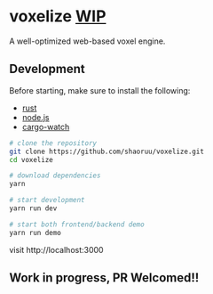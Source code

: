 # voxelize [WIP](https://trello.com/b/SzTDLVm3/voxelize)

A well-optimized web-based voxel engine.

## Development

Before starting, make sure to install the following:

- [rust](https://www.rust-lang.org/tools/install)
- [node.js](https://nodejs.org/en/download/)
- [cargo-watch](https://crates.io/crates/cargo-watch)

```bash
# clone the repository
git clone https://github.com/shaoruu/voxelize.git
cd voxelize

# download dependencies
yarn

# start development
yarn run dev

# start both frontend/backend demo
yarn run demo

```

visit http://localhost:3000

## Work in progress, PR Welcomed!!
